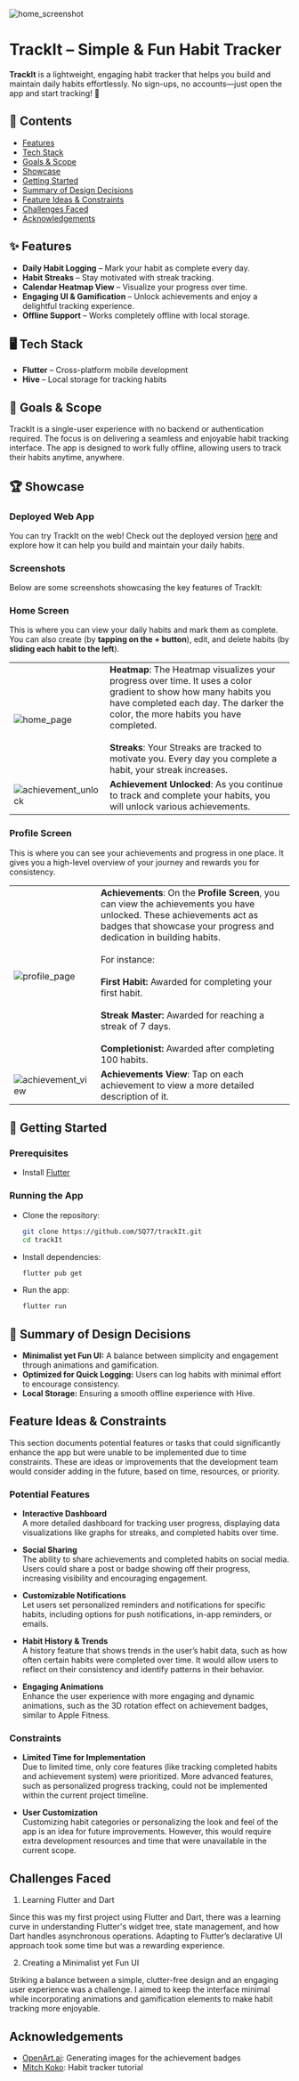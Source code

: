 ![home_screenshot](assets/images/home_page_framed.png)

# TrackIt – Simple & Fun Habit Tracker  

**TrackIt** is a lightweight, engaging habit tracker that helps you build and maintain daily habits effortlessly. No sign-ups, no accounts—just open the app and start tracking! 🚀 

## 📑 Contents

- [Features](#features)  
- [Tech Stack](#tech-stack)  
- [Goals & Scope](#goals)  
- [Showcase](#showcase)   
- [Getting Started](#getting-started) 
- [Summary of Design Decisions](#design-decisions)  
- [Feature Ideas & Constraints](#ideas) 
- [Challenges Faced](#challenges-faced)  
- [Acknowledgements](#acknowledgements)  

<a id="features"></a>

## ✨ Features 
- **Daily Habit Logging** – Mark your habit as complete every day.  
- **Habit Streaks** – Stay motivated with streak tracking.  
- **Calendar Heatmap View** – Visualize your progress over time.  
- **Engaging UI & Gamification** – Unlock achievements and enjoy a delightful tracking experience.
- **Offline Support** – Works completely offline with local storage.  

<a id="tech-stack"></a>

## 🖥️ Tech Stack  
- **Flutter** – Cross-platform mobile development  
- **Hive** – Local storage for tracking habits

<a id="goals"></a>

## 🎯 Goals & Scope
TrackIt is a single-user experience with no backend or authentication required. The focus is on delivering a seamless and enjoyable habit tracking interface. The app is designed to work fully offline, allowing users to track their habits anytime, anywhere.

<a id="showcase"></a>

## 🏆 Showcase
### Deployed Web App
You can try TrackIt on the web! Check out the deployed version [here](https://trackit-habittracker.web.app/) and explore how it can help you build and maintain your daily habits.

### Screenshots
Below are some screenshots showcasing the key features of TrackIt:

### Home Screen
This is where you can view your daily habits and mark them as complete. You can also create (by **tapping on the + button**), edit, and delete habits (by **sliding each habit to the left**).

|  |  |
|-------|------|
| ![home_page](assets/images/home_page_framed_bigger.png) | **Heatmap**: The Heatmap visualizes your progress over time. It uses a color gradient to show how many habits you have completed each day. The darker the color, the more habits you have completed. <br><br> **Streaks**: Your Streaks are tracked to motivate you. Every day you complete a habit, your streak increases. |
| ![achievement_unlock](assets/images/achievement_unlocked.png) | **Achievement Unlocked**: As you continue to track and complete your habits, you will unlock various achievements. |

### Profile Screen
This is where you can see your achievements and progress in one place. It gives you a high-level overview of your journey and rewards you for consistency.

|  |  |
|-------|------|
| ![profile_page](assets/images/profile_page_framed.png) | **Achievements**: On the **Profile Screen**, you can view the achievements you have unlocked. These achievements act as badges that showcase your progress and dedication in building habits. <br><br> For instance: <br><br> **First Habit:** Awarded for completing your first habit. <br><br> **Streak Master:** Awarded for reaching a streak of 7 days. <br><br> **Completionist:** Awarded after completing 100 habits. |
| ![achievement_view](assets/images/achievement_view.png) | **Achievements View**: Tap on each achievement to view a more detailed description of it. |

<a id="getting-started"></a>

## 🚀 Getting Started  
### Prerequisites  
- Install [Flutter](https://flutter.dev/docs/get-started/install)

### Running the App
- Clone the repository:  
  ```bash  
  git clone https://github.com/SQ77/trackIt.git  
  cd trackIt  
  ```  
- Install dependencies:  
  ```bash  
  flutter pub get  
  ```  
- Run the app:  
  ```bash  
  flutter run  
  ```

<a id="design-decisions"></a>

## 📜 Summary of Design Decisions  
- **Minimalist yet Fun UI:** A balance between simplicity and engagement through animations and gamification.
- **Optimized for Quick Logging:** Users can log habits with minimal effort to encourage consistency.
- **Local Storage:** Ensuring a smooth offline experience with Hive.

<a id="ideas"></a>

## Feature Ideas & Constraints

This section documents potential features or tasks that could significantly enhance the app but were unable to be implemented due to time constraints. These are ideas or improvements that the development team would consider adding in the future, based on time, resources, or priority.

### Potential Features

- **Interactive Dashboard**  
A more detailed dashboard for tracking user progress, displaying data visualizations like graphs for streaks, and completed habits over time.

- **Social Sharing**  
The ability to share achievements and completed habits on social media. Users could share a post or badge showing off their progress, increasing visibility and encouraging engagement.

- **Customizable Notifications**  
Let users set personalized reminders and notifications for specific habits, including options for push notifications, in-app reminders, or emails.

- **Habit History & Trends**  
A history feature that shows trends in the user’s habit data, such as how often certain habits were completed over time. It would allow users to reflect on their consistency and identify patterns in their behavior.

- **Engaging Animations**  
Enhance the user experience with more engaging and dynamic animations, such as the 3D rotation effect on achievement badges, similar to Apple Fitness.

### Constraints

- **Limited Time for Implementation**  
  Due to limited time, only core features (like tracking completed habits and achievement system) were prioritized. More advanced features, such as personalized progress tracking, could not be implemented within the current project timeline.

- **User Customization**  
  Customizing habit categories or personalizing the look and feel of the app is an idea for future improvements. However, this would require extra development resources and time that were unavailable in the current scope.

## Challenges Faced

1. Learning Flutter and Dart

Since this was my first project using Flutter and Dart, there was a learning curve in understanding Flutter's widget tree, state management, and how Dart handles asynchronous operations. Adapting to Flutter’s declarative UI approach took some time but was a rewarding experience.

2. Creating a Minimalist yet Fun UI

Striking a balance between a simple, clutter-free design and an engaging user experience was a challenge. I aimed to keep the interface minimal while incorporating animations and gamification elements to make habit tracking more enjoyable. 

## Acknowledgements

- [OpenArt.ai](https://openart.ai/home): Generating images for the achievement badges
- [Mitch Koko](https://www.youtube.com/@createdbykoko): Habit tracker tutorial